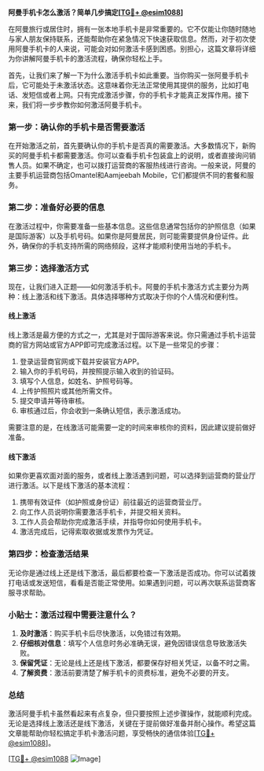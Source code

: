 **阿曼手机卡怎么激活？简单几步搞定[[TG💪+ @esim1088](https://t.me/s/esim1088)]**

在阿曼旅行或居住时，拥有一张本地手机卡是非常重要的。它不仅能让你随时随地与家人朋友保持联系，还能帮助你在紧急情况下快速获取信息。然而，对于初次使用阿曼手机卡的人来说，可能会对如何激活卡感到困惑。别担心，这篇文章将详细为你讲解阿曼手机卡的激活流程，确保你轻松上手。

首先，让我们来了解一下为什么激活手机卡如此重要。当你购买一张阿曼手机卡后，它可能处于未激活状态。这意味着你无法正常使用其提供的服务，比如打电话、发短信或者上网。只有完成激活步骤，你的手机卡才能真正发挥作用。接下来，我们将一步步教你如何激活阿曼手机卡。

### 第一步：确认你的手机卡是否需要激活

在开始激活之前，首先要确认你的手机卡是否真的需要激活。大多数情况下，新购买的阿曼手机卡都需要激活。你可以查看手机卡包装盒上的说明，或者直接询问销售人员。如果不确定，也可以拨打运营商的客服热线进行咨询。一般来说，阿曼的主要手机运营商包括Omantel和Aamjeebah Mobile，它们都提供不同的套餐和服务。

### 第二步：准备好必要的信息

在激活过程中，你需要准备一些基本信息。这些信息通常包括你的护照信息（如果是国际游客）以及手机号码。如果你是阿曼居民，则可能需要提供身份证件。此外，确保你的手机支持所需的网络频段，这样才能顺利使用当地的手机卡。

### 第三步：选择激活方式

现在，让我们进入正题——如何激活手机卡。阿曼的手机卡激活方式主要分为两种：线上激活和线下激活。具体选择哪种方式取决于你的个人情况和便利性。

#### 线上激活

线上激活是最方便的方式之一，尤其是对于国际游客来说。你只需通过手机卡运营商的官方网站或官方APP即可完成激活过程。以下是一些常见的步骤：

1. 登录运营商官网或下载并安装官方APP。
2. 输入你的手机号码，并按照提示输入收到的验证码。
3. 填写个人信息，如姓名、护照号码等。
4. 上传护照照片或其他所需文件。
5. 提交申请并等待审核。
6. 审核通过后，你会收到一条确认短信，表示激活成功。

需要注意的是，在线激活可能需要一定的时间来审核你的资料，因此建议提前做好准备。

#### 线下激活

如果你更喜欢面对面的服务，或者线上激活遇到问题，可以选择到运营商的营业厅进行激活。以下是线下激活的基本流程：

1. 携带有效证件（如护照或身份证）前往最近的运营商营业厅。
2. 向工作人员说明你需要激活手机卡，并提交相关资料。
3. 工作人员会帮助你完成激活手续，并指导你如何使用手机卡。
4. 激活完成后，记得索取收据或发票作为凭证。

### 第四步：检查激活结果

无论你是通过线上还是线下激活，最后都要检查一下激活是否成功。你可以试着拨打电话或发送短信，看看是否能正常使用。如果遇到问题，可以再次联系运营商客服寻求帮助。

### 小贴士：激活过程中需要注意什么？

1. **及时激活**：购买手机卡后尽快激活，以免错过有效期。
2. **仔细核对信息**：填写个人信息时务必准确无误，避免因错误信息导致激活失败。
3. **保留凭证**：无论是线上还是线下激活，都要保存好相关凭证，以备不时之需。
4. **了解资费**：激活前要清楚了解手机卡的资费标准，避免不必要的开支。

### 总结

激活阿曼手机卡虽然看起来有点复杂，但只要按照上述步骤操作，就能顺利完成。无论是选择线上激活还是线下激活，关键在于提前做好准备并耐心操作。希望这篇文章能帮助你轻松搞定手机卡激活问题，享受畅快的通信体验[[TG💪+ @esim1088](https://t.me/s/esim1088)]。

[[TG💪+ @esim1088](https://t.me/s/esim1088) ![Image](https://i.postimg.cc/4NQfJmqS/Snipaste-2025-05-13-00-14-12.png)]